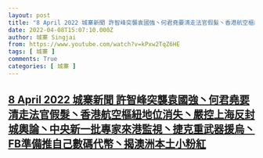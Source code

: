 ```yaml
---
layout: post
title: "8 April 2022 城寨新聞 許智峰突襲袁國強丶何君堯要清走法官假髮丶香港航空樞紐地位消失丶嚴控上海反封城輿論丶中央新一批專家來港監視丶捷克重武器援烏丶FB準備推自己數碼代幣丶揭澳洲本土小粉紅"
date: 2022-04-08T15:07:10.000Z
author: 城寨 Singjai
from: https://www.youtube.com/watch?v=kPxw2TqZ6HE
tags: [ 城寨 ]
comments: True
categories: [ 城寨 ]
---
```

<!--1649430430000-->
[8 April 2022 城寨新聞 許智峰突襲袁國強丶何君堯要清走法官假髮丶香港航空樞紐地位消失丶嚴控上海反封城輿論丶中央新一批專家來港監視丶捷克重武器援烏丶FB準備推自己數碼代幣丶揭澳洲本土小粉紅](https://www.youtube.com/watch?v=kPxw2TqZ6HE)
------

<div>

</div>
